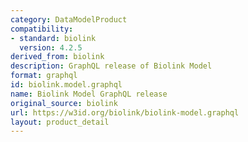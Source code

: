 ```yaml
---
category: DataModelProduct
compatibility:
- standard: biolink
  version: 4.2.5
derived_from: biolink
description: GraphQL release of Biolink Model
format: graphql
id: biolink.model.graphql
name: Biolink Model GraphQL release
original_source: biolink
url: https://w3id.org/biolink/biolink-model.graphql
layout: product_detail
---
```

